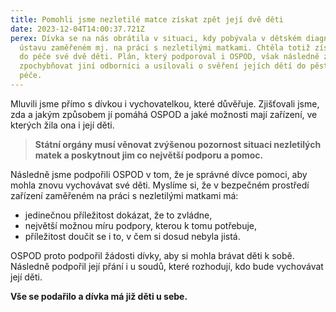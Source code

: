 ```yaml
---
title: Pomohli jsme nezletilé matce získat zpět její dvě děti
date: 2023-12-04T14:00:37.721Z
perex: Dívka se na nás obrátila v situaci, kdy pobývala v dětském diagnostickém
  ústavu zaměřeném mj. na práci s nezletilými matkami. Chtěla totiž získat zpět
  do péče své dvě děti. Plán, který podporoval i OSPOD, však následně začali
  zpochybňovat jiní odborníci a usilovali o svěření jejích dětí do pěstounské
  péče.
---
```

Mluvili jsme přímo s dívkou i vychovatelkou, které důvěřuje. Zjišťovali jsme, zda a jakým způsobem jí pomáhá OSPOD a jaké možnosti mají zařízení, ve kterých žila ona i její děti.

> **Státní orgány musí věnovat zvýšenou pozornost situaci nezletilých matek a poskytnout jim co největší podporu a pomoc.**

Následně jsme podpořili OSPOD v tom, že je správné dívce pomoci, aby mohla znovu vychovávat své děti. Myslíme si, že v bezpečném prostředí zařízení zaměřeném na práci s nezletilými matkami má:

* jedinečnou příležitost dokázat, že to zvládne,
* největší možnou míru podpory, kterou k tomu potřebuje,
* příležitost doučit se i to, v čem si dosud nebyla jistá.

OSPOD proto podpořil žádosti dívky, aby si mohla brávat děti k sobě. Následně podpořil její přání i u soudů, které rozhodují, kdo bude vychovávat její děti.

**Vše se podařilo a dívka má již děti u sebe.**